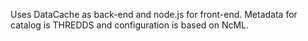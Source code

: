 Uses DataCache as back-end and node.js for front-end.  Metadata for catalog is THREDDS and configuration is based on NcML.

